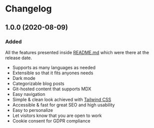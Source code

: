 # Changelog

## 1.0.0 (2020-08-09)

### Added

All the features presented inside [README.md](https://github.com/sampittko/gatsby-starter-intl-blog/blob/main/README.md) which were there at the release date.

- Supports as many languages as needed
- Extensible so that it fits anyones needs
- Dark mode
- Categorizable blog posts
- Git-hosted content that supports MDX
- Easy navigation
- Simple & clean look achieved with [Tailwind CSS](https://tailwindcss.com/)
- Accessible & fast for great SEO and high usability
- Easy to personalize
- Let visitors know that you are open to work
- Cookie consent for GDPR compliance
